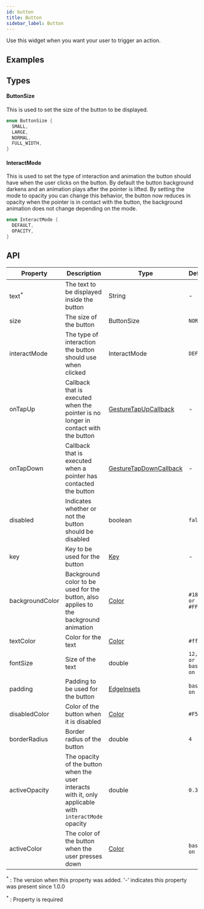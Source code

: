 ```yaml
---
id: button
title: Button
sidebar_label: Button
---
```


Use this widget when you want your user to trigger an action.

## Examples

<div
    frameHeight="100px"
    class="code-preview"
    url="https://flutter-awesome-libs.github.io/flutter_awesome_button/#/"
    title="Button types"
    text="There are 3 types of buttons - <code>default</code>, <code>outline</code> and <code>destructive</code>."
    gist="https://gist.github.com/nkshah2/c9169f99cdb48bde45c6171b6c50aa5f">
</div>


<div style="margin-top: 30px; margin-bottom: 30px"></div>


<div
    frameHeight="400px"
    class="code-preview"
    url="https://flutter-awesome-libs.github.io/flutter_awesome_button/#/sized"
    title="Button sizes"
    text="Buttons can be <code>small</code>, <code>normal</code>, <code>large</code> and <code>full width</code>."
    gist="https://gist.github.com/nkshah2/293ba7453f4511803d101ca2d088b1a5">
</div>

<div
    frameHeight="200px"
    class="code-preview"
    url="https://flutter-awesome-libs.github.io/flutter_awesome_button/#/interact"
    title="Interaction"
    text="The interaction can be set to <code>default</code> or <code>opacity</code>.<br/><br/><b>Note that <code>outline</code> buttons always use opacity</b>."
    gist="https://gist.github.com/nkshah2/2eda755e2a0ddc2bb3c2a18e420f6068">
</div>

## Types

#### ButtonSize

This is used to set the size of the button to be displayed.

```java
enum ButtonSize {
  SMALL,
  LARGE,
  NORMAL,
  FULL_WIDTH,
}
```

#### InteractMode

This is used to set the type of interaction and animation the button should have when the user clicks on the button. By default the button background darkens and an animation plays after the pointer is lifted. By setting the mode to opacity you can change this behavior, the button now reduces in opacity when the pointer is in contact with the button, the background animation does not change depending on the mode.

```java
enum InteractMode {
  DEFAULT,
  OPACITY,
}
```

## API

Property | Description | Type | Default | Version<sup class="note-sup">*</sup>
---------|-------------|------|---------|--------------
text<sup class="required-sup">*</sup> | The text to be displayed inside the button | <div class="type">String</div> | - | -
size | The size of the button | <div class="type">ButtonSize</div> | ```NORMAL``` | -
interactMode | The type of interaction the button should use when clicked | <div class="type">InteractMode</div> | ```DEFAULT``` | -
onTapUp | Callback that is executed when the pointer is no longer in contact with the button | <a class="external-docs-link" href="https://api.flutter.dev/flutter/gestures/GestureTapUpCallback.html" target="_blank">GestureTapUpCallback</a> | - | -
onTapDown | Callback that is executed when a pointer has contacted the button | <a class="external-docs-link" href="https://api.flutter.dev/flutter/gestures/GestureTapDownCallback.html" target="_blank">GestureTapDownCallback</a> | - | -
disabled | Indicates whether or not the button should be disabled | <div class="type">boolean</div> | ```false``` | -
key | Key to be used for the button | <a class="external-docs-link" href="https://api.flutter.dev/flutter/foundation/Key-class.html" target="_blank">Key</a> | - | -
backgroundColor | Background color to be used for the button, also applies to the background animation | <a class="external-docs-link" href="https://api.flutter.dev/flutter/dart-ui/Color-class.html" target="_blank">Color</a> | ```#1890FF or #FF4D4F``` | -
textColor | Color for the text | <a class="external-docs-link" href="https://api.flutter.dev/flutter/dart-ui/Color-class.html" target="_blank">Color</a> | ```#ffffff``` | -
fontSize | Size of the text | <div class="type">double</div> | ```12, 14 or 16 based on size``` | -
padding | Padding to be used for the button | <a class="external-docs-link" href="https://api.flutter.dev/flutter/painting/EdgeInsets-class.html" target="_blank">EdgeInsets</a> | ```based on size``` | -
disabledColor | Color of the button when it is disabled | <a class="external-docs-link" href="https://api.flutter.dev/flutter/dart-ui/Color-class.html" target="_blank">Color</a> | ```#F5F5F5``` | -
borderRadius | Border radius of the button | <div class="type">double</div> | ```4``` | -
activeOpacity | The opacity of the button when the user interacts with it, only applicable with ```interactMode``` opacity | <div class="type">double</div> | ```0.3``` | -
activeColor | The color of the button when the user presses down | <a class="external-docs-link" href="https://api.flutter.dev/flutter/dart-ui/Color-class.html" target="_blank">Color</a> | ```based on type``` | -

<sup class="note-sup">*</sup> : The version when this property was added. '-' indicates this property was present since 1.0.0

<sup class="required-sup">*</sup> : Property is required